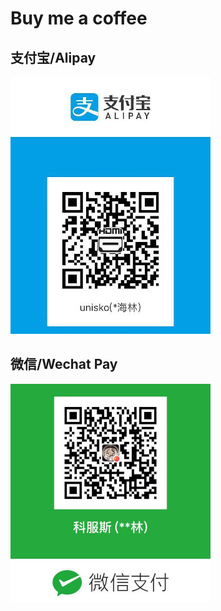 # Buy me a coffee


## 支付宝/Alipay
![Alipay](633086908.jpg)


## 微信/Wechat Pay
![wechat-pay](611739062.jpg)

